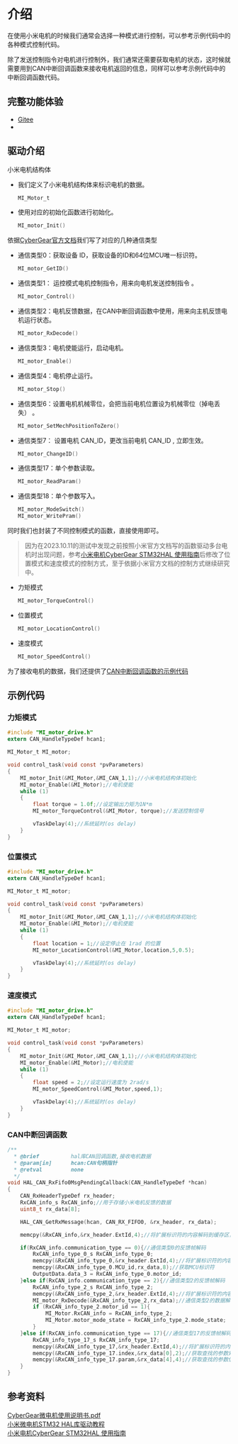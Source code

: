 # 介绍
在使用小米电机的时候我们通常会选择一种模式进行控制，可以参考示例代码中的各种模式控制代码。

除了发送控制指令对电机进行控制外，我们通常还需要获取电机的状态，这时候就需要用到CAN中断回调函数来接收电机返回的信息，同样可以参考示例代码中的中断回调函数代码。

## 完整功能体验
- [Gitee](https://gitee.com/Ljw0401/let-xiaomi-motor-move)
- 

## 驱动介绍
小米电机结构体
- 我们定义了小米电机结构体来标识电机的数据。
    ```C
    MI_Motor_t
    ```
- 使用对应的初始化函数进行初始化。
    ```C
    MI_motor_Init()
    ```

依据[CyberGear官方文档](https://gitee.com/SMBU-POLARBEAR/technical-documentation/blob/master/%E7%94%B5%E6%9C%BA/%E5%B0%8F%E7%B1%B3/CyberGear%E5%BE%AE%E7%94%B5%E6%9C%BA%E4%BD%BF%E7%94%A8%E8%AF%B4%E6%98%8E%E4%B9%A6.pdf)我们写了对应的几种通信类型<br>

- 通信类型0：获取设备 ID，获取设备的ID和64位MCU唯一标识符。
    ```C
    MI_motor_GetID()
    ```
- 通信类型1： 运控模式电机控制指令，用来向电机发送控制指令 。
    ```C
    MI_motor_Control()
    ```
- 通信类型2：电机反馈数据，在CAN中断回调函数中使用，用来向主机反馈电机运行状态。
    ```C
    MI_motor_RxDecode()
    ```
- 通信类型3：电机使能运行，启动电机。
    ```C
    MI_motor_Enable()
    ```
- 通信类型4：电机停止运行。
    ```C
    MI_motor_Stop()
    ```
- 通信类型6：设置电机机械零位，会把当前电机位置设为机械零位（掉电丢失） 。
    ```C
    MI_motor_SetMechPositionToZero()
    ```
- 通信类型7： 设置电机 CAN_ID，更改当前电机 CAN_ID , 立即生效。
    ```C
    MI_motor_ChangeID()
    ```
- 通信类型17：单个参数读取。
    ```C
    MI_motor_ReadParam()
    ```
- 通信类型18：单个参数写入。
    ```C
    MI_motor_ModeSwitch()
    MI_motor_WritePram()
    ```
<!-- - 通信类型21： -->

同时我们也封装了不同控制模式的函数，直接使用即可。
>因为在2023.10.11的测试中发现之前按照小米官方文档写的函数驱动多台电机时出现问题，参考[小米电机CyberGear STM32HAL 使用指南](https://blog.csdn.net/zdYukino/article/details/133505453)后修改了位置模式和速度模式的控制方式，至于依据小米官方文档的控制方式继续研究中。
- 力矩模式
    ```C
    MI_motor_TorqueControl()
    ```
- 位置模式
    ```C
    MI_motor_LocationControl()
    ```
- 速度模式
    ```C
    MI_motor_SpeedControl()
    ```

为了接收电机的数据，我们还提供了[CAN中断回调函数的示例代码](#can中断回调函数)

## 示例代码
### 力矩模式
```C
#include "MI_motor_drive.h"
extern CAN_HandleTypeDef hcan1;

MI_Motor_t MI_motor;

void control_task(void const *pvParameters)
{
    MI_motor_Init(&MI_Motor,&MI_CAN_1,1);//小米电机结构体初始化
    MI_motor_Enable(&MI_Motor);//电机使能
    while (1)
    {
        float torque = 1.0f;//设定输出力矩为1N*m
        MI_motor_TorqueControl(&MI_Motor, torque);//发送控制信号

        vTaskDelay(4);//系统延时(os delay)
    }
}
```

### 位置模式
```C
#include "MI_motor_drive.h"
extern CAN_HandleTypeDef hcan1;

MI_Motor_t MI_motor;

void control_task(void const *pvParameters)
{
    MI_motor_Init(&MI_Motor,&MI_CAN_1,1);//小米电机结构体初始化
    MI_motor_Enable(&MI_Motor);//电机使能
    while (1)
    {
        float location = 1;//设定停止在 1rad 的位置
        MI_motor_LocationControl(&MI_Motor,location,5,0.5);

        vTaskDelay(4);//系统延时(os delay)
    }
}
```

### 速度模式
```C
#include "MI_motor_drive.h"
extern CAN_HandleTypeDef hcan1;

MI_Motor_t MI_motor;

void control_task(void const *pvParameters)
{
    MI_motor_Init(&MI_Motor,&MI_CAN_1,1);//小米电机结构体初始化
    MI_motor_Enable(&MI_Motor);//电机使能
    while (1)
    {
        float speed = 2;//设定运行速度为 2rad/s
        MI_motor_SpeedControl(&MI_Motor,speed,1);

        vTaskDelay(4);//系统延时(os delay)
    }
}
```

<!-- ### 电流模式
```C
#include "MI_motor_drive.h"
extern CAN_HandleTypeDef hcan1;

MI_Motor_t MI_motor;

void control_task(void const *pvParameters)
{
    MI_motor_Init(&MI_Motor,&MI_CAN_1,1);//小米电机结构体初始化
    while (1)
    {
        float iq_ref = 1;//设定电流为 1A
        MI_motor_CurrentMode(&MI_Motor,iq_ref);

        vTaskDelay(4);//系统延时(os delay)
    }
}
``` -->

### CAN中断回调函数
```C
/**
  * @brief          hal库CAN回调函数,接收电机数据
  * @param[in]      hcan:CAN句柄指针
  * @retval         none
  */
void HAL_CAN_RxFifo0MsgPendingCallback(CAN_HandleTypeDef *hcan)
{
    CAN_RxHeaderTypeDef rx_header;
    RxCAN_info_s RxCAN_info;//用于存储小米电机反馈的数据
    uint8_t rx_data[8];

    HAL_CAN_GetRxMessage(hcan, CAN_RX_FIFO0, &rx_header, rx_data);

    memcpy(&RxCAN_info,&rx_header.ExtId,4);//将扩展标识符的内容解码到缓存区，获取通信类型

    if(RxCAN_info.communication_type == 0){//通信类型0的反馈帧解码
        RxCAN_info_type_0_s RxCAN_info_type_0;
        memcpy(&RxCAN_info_type_0,&rx_header.ExtId,4);//将扩展标识符的内容解码成通信类型0的对应内容
        memcpy(&RxCAN_info_type_0.MCU_id,rx_data,8);//获取MCU标识符
        OutputData.data_3 = RxCAN_info_type_0.motor_id;
    }else if(RxCAN_info.communication_type == 2){//通信类型2的反馈帧解码
        RxCAN_info_type_2_s RxCAN_info_type_2;
        memcpy(&RxCAN_info_type_2,&rx_header.ExtId,4);//将扩展标识符的内容解码成通信类型2的对应内容
        MI_motor_RxDecode(&RxCAN_info_type_2,rx_data);//通信类型2的数据解码
        if (RxCAN_info_type_2.motor_id == 1){
            MI_Motor.RxCAN_info = RxCAN_info_type_2;
            MI_Motor.motor_mode_state = RxCAN_info_type_2.mode_state;
        }
    }else if(RxCAN_info.communication_type == 17){//通信类型17的反馈帧解码
        RxCAN_info_type_17_s RxCAN_info_type_17;
        memcpy(&RxCAN_info_type_17,&rx_header.ExtId,4);//将扩展标识符的内容解码成通信类型17的对应内容
        memcpy(&RxCAN_info_type_17.index,&rx_data[0],2);//获取查找的参数索引码
        memcpy(&RxCAN_info_type_17.param,&rx_data[4],4);//获取查找的参数信息
    }
}
```

## 参考资料
[CyberGear微电机使用说明书.pdf](https://gitee.com/SMBU-POLARBEAR/technical-documentation/blob/master/%E7%94%B5%E6%9C%BA/%E5%B0%8F%E7%B1%B3/CyberGear%E5%BE%AE%E7%94%B5%E6%9C%BA%E4%BD%BF%E7%94%A8%E8%AF%B4%E6%98%8E%E4%B9%A6.pdf)<br>
[小米微电机STM32 HAL库驱动教程](https://blog.csdn.net/m0_53802226/article/details/132941275)<br>
[小米电机CyberGear STM32HAL 使用指南](https://blog.csdn.net/zdYukino/article/details/133505453)<br>